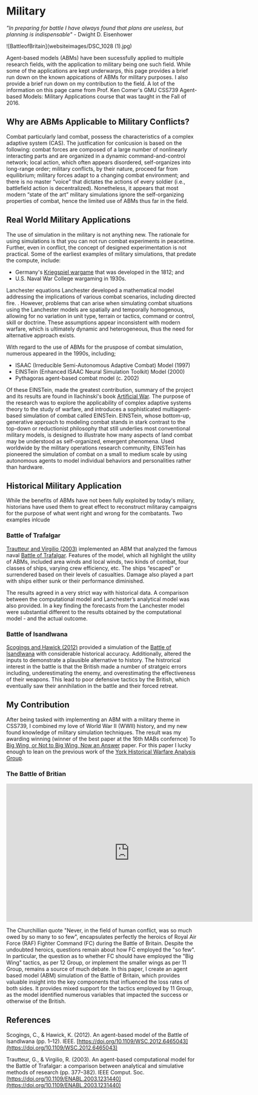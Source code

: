 # Military

_"In preparing for battle I have always found that plans are useless, but planning is indispensable"_ - Dwight D. Eisenhower

![BattleofBritain](websiteimages/DSC_1028 (1).jpg)

Agent-based models (ABMs) have been sucessfully applied to multiple research fields, with the application to military being one such field. While some of the applications are kept underwarps, this page provides a brief run down on the known appications of ABMs for military purposes. I also provide a brief run down on my contribution to the field. A lot of the information on this page came from Prof. Ken Comer's GMU CSS739 Agent-based Models: Military Applications course that was taught in the Fall of 2016.

## Why are ABMs Applicable to Military Conflicts?

Combat particularly land combat, possess the characteristics of a complex adaptive system (CAS). The justfication for conlcusion is based on the following: combat forces are composed of a large number of nonlinearly interacting parts and are organized in a dynamic command-and-control network; local action, which often appears disordered, self-organizes into long-range order; military conflicts, by their nature, proceed far from equilibrium; military forces adapt to a changing combat environment; and there is no master “voice” that dictates the actions of every soldier (i.e., battlefield action is decentralized). Nonetheless, it appears that most modern “state of the art” military simulations ignore the self-organizing properties of combat, hence the limited use of ABMs thus far in the field.

## Real World Military Applications

The use of simulation in the military is not anything new. The rationale for using simulations is that you can not run combat experiments in peacetime. Further, even in conflict, the concept of designed experimentation is not practical. Some of the earliest examples of military simulations, that predate the compute, include:

  -  Germany's [Kriegspiel wargame](https://en.wikipedia.org/wiki/Kriegsspiel_(wargame)) that was developed in the 1812; and
  -  U.S. Naval War College wargaming in 1930s.
  
Lanchester equations Lanchester developed a mathematical model addressing the implications of various combat scenarios, including directed fire. . However, problems that can arise when simulating combat situations using the Lanchester models are spatially and temporally homogenous, allowing for no variation in unit type, terrain or tactics, command or control, skill or doctrine. These assumptions appear inconsistent with modern warfare, which is ultimately dynamic and heterogeneous, thus the need for alternative approach exists.
  
With regard to the use of ABMs for the pruspose of combat simulation, numerous appeared in the 1990s, including;
   - ISAAC (Irreducible Semi-Autonomous Adaptive Combat) Model (1997) 
   - EINSTein (Enhanced ISAAC Neural Simulation Toolkit) Model (2000) 
   - Pythagoras agent-based combat model (c. 2002)
   
Of these EINSTein, made the greatest contribution, summary of the project and its results are found in Ilachinski's book [Artificial War](http://www.worldscientific.com/worldscibooks/10.1142/5531). The purpose of the research was to explore the applicability of complex adaptive systems theory to the study of warfare, and introduces a sophisticated multiagent-based simulation of combat called EINSTein. EINSTein, whose bottom-up, generative approach to modeling combat stands in stark contrast to the top-down or reductionist philosophy that still underlies most conventional military models, is designed to illustrate how many aspects of land combat may be understood as self-organized, emergent phenomena. Used worldwide by the military operations research community, EINSTein has pioneered the simulation of combat on a small to medium scale by using autonomous agents to model individual behaviors and personalities rather than hardware.

## Historical Military Application

While the benefits of ABMs have not been fully exploited by today's miliary, historians have used them to great effect to reconstruct militaray campaigns for the purpose of what went right and wrong for the combatants. Two examples inlcude

### Battle of Trafalgar

[Trautteur and Virgilio (2003)](papers/Trautteur2003.pdf) implemented an ABM that analyzed the famous naval [Battle of Trafalgar](https://en.wikipedia.org/wiki/Battle_of_Trafalgar). Features of the model, which all highlight the utility of ABMs, included area winds and local winds, two kinds of combat, four classes of ships, varying crew efficiency, etc. The ships “escaped” or surrendered based on their levels of casualties. Damage also played a part with ships either sunk or their performance diminished.

The results agreed in a very strict way with historical data. A comparison between the computational model and Lanchester’s analytical model was also provided. In a key finding the forecasts from the Lanchester model were substantial different to the results obtained by the computational model - and the actual outcome. 

### Battle of Isandlwana

[Scogings and Hawick (2012)](papers/Scogings2012.pdf) provided a simulation of the [Battle of Isandlwana](https://en.wikipedia.org/wiki/Battle_of_Isandlwana) with considerable historical accuracy. Additionally, altered the inputs to demonstrate a plausible alternative to history. The histrorical interest in the battle is that the British made a number of stratgeic errors including, underestimating the enemy, and overestimating the effectiveness of their weapons. This lead to poor defensive tactics by the British, which eventually saw their annihilation in the battle and their forced retreat.

## My Contribution

After being tasked with implementing an ABM with a military theme in CSS739, I combined my love of World War II (WWII) history, and my new found knowledge of military simulation techniques. The result was my awarding winning (winner of the best paper at the 16th MABs confernce) To [Big Wing, or Not to Big Wing, Now an Answer](https://link.springer.com/chapter/10.1007/978-3-319-46882-2_5) paper. For this paper I lucky enough to lean on the previous work of the [York Historical Warfare Analysis Group](http://www-users.york.ac.uk/~nm15/ynt/YHWAG.html).

### The Battle of Britian

<iframe width="650" height="365" src="https://www.youtube.com/embed/CkKZSvwvY3w" frameborder="0" gesture="media" allowfullscreen></iframe>

The Churchillian quote "Never, in the field of human conflict, was so much owed by so many to so few", encapsulates perfectly the heroics of Royal Air Force (RAF) Fighter Command (FC) during the Battle of Britain. Despite the undoubted heroics, questions remain about how FC employed the "so few". In particular, the question as to whether FC should have employed the "Big Wing" tactics, as per 12 Group, or implement the smaller wings as per 11 Group, remains a source of much debate. In this paper, I create an agent based model (ABM) simulation of the Battle of Britain, which provides valuable insight into the key components that influenced the loss rates of both sides. It provides mixed support for the tactics employed by 11 Group, as the model identified numerous variables that impacted the success or otherwise of the British.

## References
Scogings, C., & Hawick, K. (2012). An agent-based model of the Battle of Isandlwana (pp. 1–12). IEEE. [https://doi.org/10.1109/WSC.2012.6465043](https://doi.org/10.1109/WSC.2012.6465043)

Trautteur, G., & Virgilio, R. (2003). An agent-based computational model for the Battle of Trafalgar: a comparison between analytical and simulative methods of research (pp. 377–382). IEEE Comput. Soc. [https://doi.org/10.1109/ENABL.2003.1231440](https://doi.org/10.1109/ENABL.2003.1231440)

